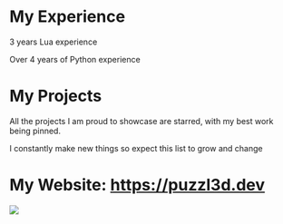 # My Experience
3 years Lua experience

Over 4 years of Python experience

# My Projects
All the projects I am proud to showcase are starred, with my best work being pinned.

I constantly make new things so expect this list to grow and change

# My Website: https://puzzl3d.dev

![](https://komarev.com/ghpvc/?username=puzzl3d3d)
